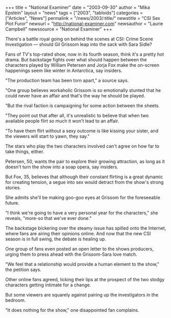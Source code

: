 +++
title = "National Examiner"
date = "2003-09-30"
author = "Mika Epstein"
layout = "news"
tags = ["2003", "tabloids"]
categories = ["Articles", "News"]
permalink = "/news/2003/:title/"
newstitle = "CSI Sex Plot Furor"
newsurl = "http://national-examiner.com"
newsauthor = "Laurie Campbell"
newssource = "National Examiner"
+++

There's a battle royal going on behind the scenes at CSI: Crime Scene Investigation &#8212; should Gil Grissom leap into the sack with Sara Sidle?

Fans of TV's top-rated show, now in its fourth season, think it's a pretty hot drama. But backstage fights over what should happen between the characters played by William Petersen and Jorja Fox make the on-screen happenings seem like winter in Antarctica, say insiders.

"The production team has been torn apart," a source says.

"One group believes workaholic Grissom is so emotionally stunted that he could never have an affair and that's the way he should be played.

"But the rival faction is campaigning for some action between the sheets.

"They point out that after all, it's unrealistic to believe that when two available people flirt so much it won't lead to an affair.

"To have them flirt without a sexy outcome is like kissing your sister, and the viewers will start to yawn, they say."

The stars who play the two characters involved can't agree on how far to take things, either.

Petersen, 50, wants the pair to explore their growing attraction, as long as it doesn't turn the show into a soap opera, say insiders.

But Fox, 35, believes that although their constant flirting is a great dynamic for creating tension, a segue into sex would detract from the show's strong stories.

She admits she'll be making goo-goo eyes at Grissom for the foreseeable future.

"I think we're going to have a very personal year for the characters," she reveals, "more-so that we've ever done."

The backstage bickering over the steamy issue has spilled onto the Internet, where fans are airing their opinions online. And now that the new CSI season is in full swing, the debate is healing up.

One group of fans even posted an open letter to the shows producers, urging them to press ahead with the Grissom-Sara love match.

"We feel that a relationship would provide a human element to the show," the petition says.

Other online fans agreed, licking their lips at the prospect of the two stodgy characters getting intimate for a change.

But some viewers are squarely against pairing up the investigators in the bedroom.

"It does nothing for the show," one disappointed fan complains.